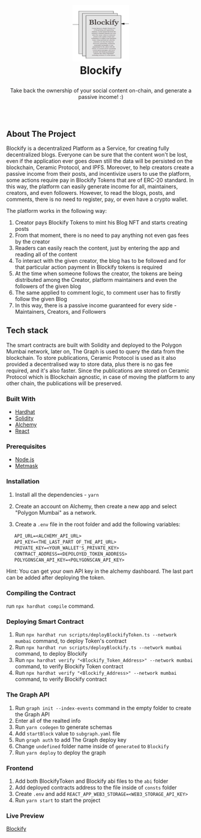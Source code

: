 <h1>
<p align="center">
  <img src="./frontend/public/logo192.png" width="150" height="150">
  <br>Blockify
</h1>
  <p align="center">
    Take back the ownership of your social content on-chain, and generate a passive income! :)
    <br />
    </p>
</p>
</br>
</br>

## About The Project

Blockify is a decentralized Platform as a Service, for creating fully decentralized blogs. Everyone can be sure that the content won't be lost, even if the application ever goes down still the data will be persisted on the blockchain, Ceramic Protocol, and IPFS. Moreover, to help creators create a passive income from their posts, and incentivize users to use the platform, some actions require pay in Blockify Tokens that are of ERC-20 standard. In this way, the platform can easily generate income for all, maintainers, creators, and even followers. However, to read the blogs, posts, and comments, there is no need to register, pay, or even have a crypto wallet.

The platform works in the following way:

1. Creator pays Blockify Tokens to mint his Blog NFT and starts creating posts
2. From that moment, there is no need to pay anything not even gas fees by the creator
3. Readers can easily reach the content, just by entering the app and reading all of the content
4. To interact with the given creator, the blog has to be followed and for that particular action payment in Blockify tokens is required
5. At the time when someone follows the creator, the tokens are being distributed among the Creator, platform maintainers and even the followers of the given blog
6. The same applied to comment logic, to comment user has to firstly follow the given Blog
7. In this way, there is a passive income guaranteed for every side - Maintainers, Creators, and Followers
## Tech stack

The smart contracts are built with Solidity and deployed to the Polygon Mumbai network, later on, The Graph is used to query the data from the blockchain. To store publications, Ceramic Protocol is used as it also provided a decentralised way to store data, plus there is no gas fee required, and it's also faster. Since the publications are stored on Ceramic Protocol which is Blockchain agnostic, in case of moving the platform to any other chain, the publications will be preserved.

### Built With

- [Hardhat](https://hardhat.org/)
- [Solidity](https://docs.soliditylang.org/en/v0.8.11/)
- [Alchemy](https://www.alchemy.com/)
- [React](https://reactjs.org/)

### Prerequisites

- [Node.js](https://nodejs.org/en/download/)
- [Metmask](https://metamask.io/)

### Installation

1. Install all the dependencies - `yarn`

2. Create an account on Alchemy, then create a new app and select "Polygon Mumbai" as a network.

3. Create a `.env` file in the root folder and add the
   following variables:

```
   API_URL=<ALCHEMY_API_URL>
   API_KEY=<THE_LAST_PART OF_THE_API_URL>
   PRIVATE_KEY=<YOUR_WALLET'S_PRIVATE_KEY>
   CONTRACT_ADDRESS=<DEPOLOYED_TOKEN_ADDRESS>
   POLYGONSCAN_API_KEY=<POLYGONSCAN_API_KEY>
```

Hint: You can get your own API key in the alchemy dashboard. The last part can be added after deploying the token.

### Compiling the Contract

run `npx hardhat compile` command.

### Deploying Smart Contract

1. Run `npx hardhat run scripts/deployBlockifyToken.ts --network mumbai` command, to deploy Token's contract
2. Run `npx hardhat run scripts/deployBlockify.ts --network mumbai` command, to deploy Blockify
3. Run `npx hardhat verify "<Blockify_Token_Address>" --network mumbai` command, to verify Blockify Token contract
4. Run `npx hardhat verify "<Blockify_Address>" --network mumbai` command, to verify Blockify contract

### The Graph API

1. Run `graph init --index-events` command in the empty folder to create the Graph API
2. Enter all of the realted info
3. Run `yarn codegen` to generate schemas
4. Add `startBlock` value to `subgraph.yaml` file
5. Run `graph auth` to add The Graph deploy key
6. Change `undefined` folder name inside of `generated` to `Blockify`
4. Run `yarn deploy` to deploy the graph

### Frontend

1. Add both BlockifyToken and Blockify abi files to the `abi` folder
2. Add deployed contracts address to the file inside of `consts` folder
3. Create `.env` and add `REACT_APP_WEB3_STORAGE=<WEB3_STORAGE_API_KEY>`
4. Run `yarn start` to start the project

### Live Preview

[Blockify](https://blockify.netlify.app/)
